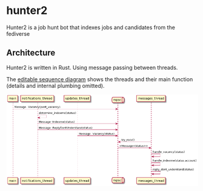 # hunter2
Hunter2 is a job hunt bot that indexes jobs and candidates from the fediverse

## Architecture

Hunter2 is written in Rust. Using message passing between threads.

The [editable sequence diagram](http://www.plantuml.com/plantuml/png/dP2nJiGm38RtF4N7ThXxWAggRc1XO0716bc9uI8rRaYSYhuzeOKJraK8cAp-zVV9-K-98NBsamfbEkC243SU73MGjgd47vhPFJi3x6PAciyHmPRDQYx072mmVaTaejHhneoD3ycKlzkKDs5Ay28CCYeAjHr-67TBtzpj2tt_10R8h6s0n7hPFxgZghwcuDMyRomoHky8jIEBRnxRnC0vTLLHxOxRVtBt6ARrPYP-B89OQB8NXv95_lJy2oAQ4mp7LKSqIzjTBGs7hwNXqpmyRC9nh0fbLB0pa9rGB_AQFx6o-2COCsVYNphYHulQpiGwN_TuGhBPJ-y0) shows the threads and their main function (details and
internal plumbing omitted).

![Plantuml Sequence Diagram](/doc/sequence_diagram.png)


